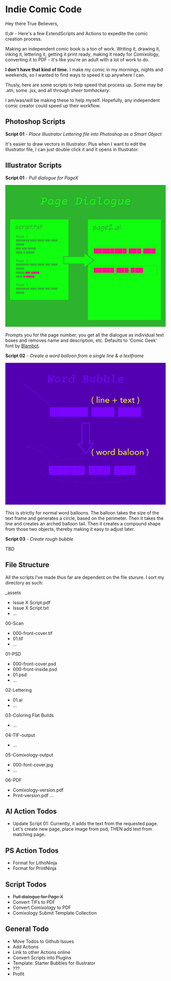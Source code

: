 # Indie Comic Code

Hey there True Believers,

tl;dr - Here's a few ExtendScripts and Actions to expedite the comic creation process. 

Making an independent comic book is a ton of work. Writing it, drawing it, inking it, lettering it, getting it print ready, making it ready for Comixology, converting it to PDF - it's like you're an adult with a lot of work to do. 

**I don't have that kind of time.** I make my comic in my mornings, nights and weekends, so I wanted to find ways to speed it up anywhere I can. 

Thusly, here are some scripts to help speed that process up. Some may be .atn, some .jsx, and all through *sheer tomhackery*.

I am/was/will be making these to help myself. Hopefully, any independent comic creator could speed up their workflow.


## Photoshop Scripts
**Script 01** - *Place Illustrator Lettering file into Photoshop as a Smart Object*

It's easier to draw vectors in Illustrator. Plus when I want to edit the Illustrator file, I can just double click it and it opens in Illustrator.

## Illustrator Scripts

**Script 01** - *Pull dialogue for PageX*

![Extract Page Dialogue from Script](_assets/indie-script-ai-01.jpg)

Prompts you for the page number, you get all the dialogue as individual text boxes and removes name and description, etc. Defaults to 'Comic Geek' font by [Blambot](http://blambot.com).


**Script 02** - *Create a word balloon from a single line & a textframe*

![Word Bubble](_assets/indie-script-ai-02.jpg) 

This is strictly for normal word balloons. The balloon takes the size of the text frame and generates a circle, based on the perimeter. Then it takes the line and creates an arched balloon tail. Then it creates a compound shape from those two objects, thereby making it easy to adjust later.

**Script 03**  - *Create rough bubble*

TBD

## File Structure
All the scripts I've made thus far are dependent on the file sturure. I sort my directory as such:

_assets
 - Issue X Script.pdf
 - Issue X Script.txt
 - ...

00-Scan
 - 000-front-cover.tif
 - 01.tif
 - ...

01-PSD
 - 000-front-cover.psd
 - 000-front-inside.psd
 - 01.psd
 - ...

02-Lettering
 -  01.ai
 - ...

03-Coloring Flat Builds
 - ...

04-TIF-output
- ...

05-Comixology-output
 - 000-font-cover.jpg
 - ...

06-PDF
 - Comixology-version.pdf
 - Print-version.pdf
...

## AI Action Todos 
 - Update Script 01: Currently, it adds the text from the requested page. Let's create new page, place image from psd, THEN add text from matching page.

## PS Action Todos
- Format for LithoNinja
- Format for PrintNinja

## Script Todos
- <del>Pull dialogue for Page X<del>
- Convert TIFs to PDF
- Convert Comixology to PDF
- Comixology Submit Template Collection

## General Todo
- Move Todos to Github Issues
- Add Actions
- Link to other Actions online
- Convert Scripts into Plugins
- Template: Starter Bubbles for Illustrator
- ???
- Profit
